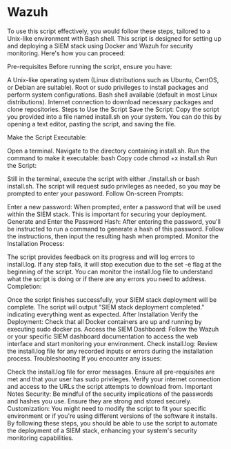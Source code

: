 # Wazuh

To use this script effectively, you would follow these steps, tailored to a Unix-like environment with Bash shell. This script is designed for setting up and deploying a SIEM stack using Docker and Wazuh for security monitoring. Here's how you can proceed:

Pre-requisites
Before running the script, ensure you have:

A Unix-like operating system (Linux distributions such as Ubuntu, CentOS, or Debian are suitable).
Root or sudo privileges to install packages and perform system configurations.
Bash shell available (default in most Linux distributions).
Internet connection to download necessary packages and clone repositories.
Steps to Use the Script
Save the Script: Copy the script you provided into a file named install.sh on your system. You can do this by opening a text editor, pasting the script, and saving the file.

Make the Script Executable:

Open a terminal.
Navigate to the directory containing install.sh.
Run the command to make it executable:
bash
Copy code
chmod +x install.sh
Run the Script:

Still in the terminal, execute the script with either ./install.sh or bash install.sh.
The script will request sudo privileges as needed, so you may be prompted to enter your password.
Follow On-screen Prompts:

Enter a new password: When prompted, enter a password that will be used within the SIEM stack. This is important for securing your deployment.
Generate and Enter the Password Hash: After entering the password, you'll be instructed to run a command to generate a hash of this password. Follow the instructions, then input the resulting hash when prompted.
Monitor the Installation Process:

The script provides feedback on its progress and will log errors to install.log. If any step fails, it will stop execution due to the set -e flag at the beginning of the script.
You can monitor the install.log file to understand what the script is doing or if there are any errors you need to address.
Completion:

Once the script finishes successfully, your SIEM stack deployment will be complete. The script will output "SIEM stack deployment completed." indicating everything went as expected.
After Installation
Verify the Deployment: Check that all Docker containers are up and running by executing sudo docker ps.
Access the SIEM Dashboard: Follow the Wazuh or your specific SIEM dashboard documentation to access the web interface and start monitoring your environment.
Check install.log: Review the install.log file for any recorded inputs or errors during the installation process.
Troubleshooting
If you encounter any issues:

Check the install.log file for error messages.
Ensure all pre-requisites are met and that your user has sudo privileges.
Verify your internet connection and access to the URLs the script attempts to download from.
Important Notes
Security: Be mindful of the security implications of the passwords and hashes you use. Ensure they are strong and stored securely.
Customization: You might need to modify the script to fit your specific environment or if you're using different versions of the software it installs.
By following these steps, you should be able to use the script to automate the deployment of a SIEM stack, enhancing your system's security monitoring capabilities.
